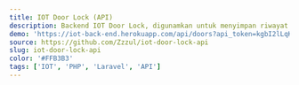 ```yaml
---
title: IOT Door Lock (API)
description: Backend IOT Door Lock, digunamkan untuk menyimpan riwayat pintu terbuka & tertutup.
demo: 'https://iot-back-end.herokuapp.com/api/doors?api_token=kgbI2lLqKVQNUMNFkg9kE6DaMDQmX'
source: https://github.com/Zzzul/iot-door-lock-api
slug: iot-door-lock-api
color: '#FFB3B3'
tags: ['IOT', 'PHP', 'Laravel', 'API']
---
```

